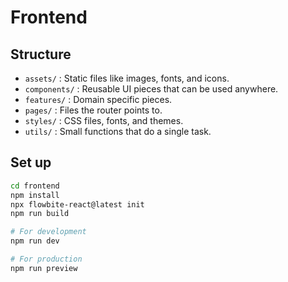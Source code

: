 # Frontend

## Structure

- `assets/` : Static files like images, fonts, and icons.
- `components/` : Reusable UI pieces that can be used anywhere.
- `features/` : Domain specific pieces.
- `pages/` : Files the router points to.
- `styles/` : CSS files, fonts, and themes.
- `utils/` : Small functions that do a single task.

## Set up

```bash
cd frontend
npm install
npx flowbite-react@latest init
npm run build

# For development
npm run dev

# For production
npm run preview
```